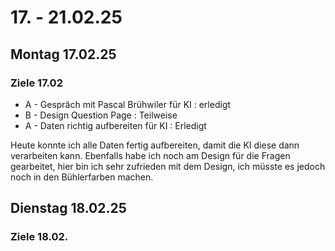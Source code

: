 # 17. - 21.02.25

## Montag 17.02.25
### Ziele 17.02
- A - Gespräch mit Pascal Brühwiler für KI : erledigt
- B - Design Question Page : Teilweise
- A - Daten richtig aufbereiten für KI : Erledigt

Heute konnte ich alle Daten fertig aufbereiten, damit die KI diese dann verarbeiten kann. Ebenfalls habe ich noch am Design für die Fragen gearbeitet, hier bin ich 
sehr zufrieden mit dem Design, ich müsste es jedoch noch in den Bühlerfarben machen. 

## Dienstag 18.02.25
### Ziele 18.02.
